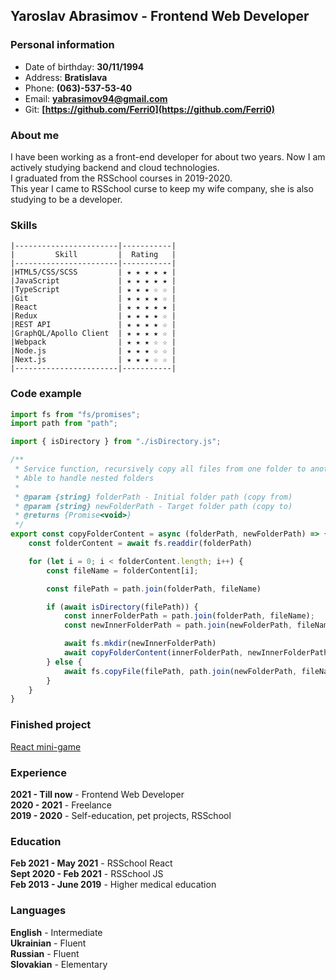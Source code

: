 ## Yaroslav Abrasimov - Frontend Web Developer

### Personal information
- Date of birthday: **30/11/1994**
- Address: **Bratislava**
- Phone: **(063)-537-53-40**
- Email: **[yabrasimov94@gmail.com](mailto:yabrasimov94@gmail.com)**
- Git: **[https://github.com/Ferri0](https://github.com/Ferri0)**

### About me
I have been working as a front-end developer for about two years. Now I am actively studying backend and cloud technologies.  
I graduated from the RSSchool courses in 2019-2020.  
This year I came to RSSchool curse to keep my wife company, she is also studying to be a developer.

### Skills
```
|-----------------------|-----------|
|         Skill         |  Rating   |
|-----------------------|-----------|
|HTML5/CSS/SCSS         | ★ ★ ★ ★ ★ |           
|JavaScript             | ★ ★ ★ ★ ★ |                  
|TypeScript             | ★ ★ ★ ☆ ☆ |                  
|Git                    | ★ ★ ★ ★ ☆ |                  
|React                  | ★ ★ ★ ★ ★ |
|Redux                  | ★ ★ ★ ★ ☆ |                  
|REST API               | ★ ★ ★ ★ ☆ |                  
|GraphQL/Apollo Client  | ★ ★ ★ ★ ☆ |                  
|Webpack                | ★ ★ ★ ☆ ☆ |                  
|Node.js                | ★ ★ ★ ☆ ☆ |                  
|Next.js                | ★ ★ ★ ☆ ☆ |
|-----------------------|-----------|         
```

### Code example
```js
import fs from "fs/promises";
import path from "path";

import { isDirectory } from "./isDirectory.js";

/**
 * Service function, recursively copy all files from one folder to another
 * Able to handle nested folders
 *
 * @param {string} folderPath - Initial folder path (copy from)
 * @param {string} newFolderPath - Target folder path (copy to)
 * @returns {Promise<void>}
 */
export const copyFolderContent = async (folderPath, newFolderPath) => {
    const folderContent = await fs.readdir(folderPath)

    for (let i = 0; i < folderContent.length; i++) {
        const fileName = folderContent[i];

        const filePath = path.join(folderPath, fileName)

        if (await isDirectory(filePath)) {
            const innerFolderPath = path.join(folderPath, fileName);
            const newInnerFolderPath = path.join(newFolderPath, fileName);

            await fs.mkdir(newInnerFolderPath)
            await copyFolderContent(innerFolderPath, newInnerFolderPath)
        } else {
            await fs.copyFile(filePath, path.join(newFolderPath, fileName))
        }
    }
}
```

### Finished project
[React mini-game](https://ferri0-react-game.netlify.app/)

### Experience
**2021 - Till now** - Frontend Web Developer  
**2020 - 2021** - Freelance  
**2019 - 2020** - Self-education, pet projects, RSSchool

### Education
**Feb 2021 - May 2021** - RSSchool React  
**Sept 2020 - Feb 2021** - RSSchool JS  
**Feb 2013 - June 2019** - Higher medical education

### Languages
**English** - Intermediate  
**Ukrainian** - Fluent  
**Russian** - Fluent  
**Slovakian** - Elementary
